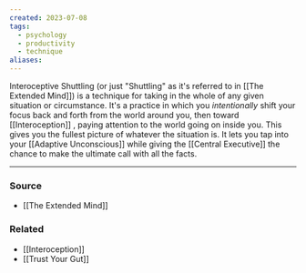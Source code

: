 ```yaml
---
created: 2023-07-08
tags:
  - psychology
  - productivity
  - technique
aliases:
---
```

Interoceptive Shuttling (or just "Shuttling" as it's referred to in [[The Extended Mind]]) is a technique for taking in the whole of any given situation or circumstance. It's a practice in which you *intentionally* shift your focus back and forth from the world around you, then toward [[Interoception]] , paying attention to the world going on inside you. This gives you the fullest picture of whatever the situation is. It lets you tap into your [[Adaptive Unconscious]] while giving the [[Central Executive]] the chance to make the ultimate call with all the facts. 

---
### Source
- [[The Extended Mind]]

### Related
- [[Interoception]]
- [[Trust Your Gut]]